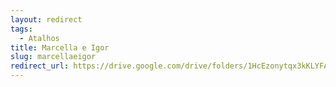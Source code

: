 ```yaml
---
layout: redirect
tags:
  - Atalhos
title: Marcella e Igor
slug: marcellaeigor
redirect_url: https://drive.google.com/drive/folders/1HcEzonytqx3kKLYFAC2jdRZ8eQGjEVtn?usp=drive_link
---
```

